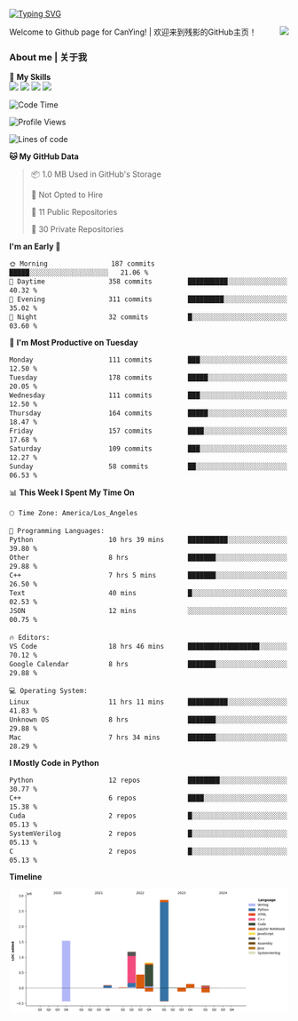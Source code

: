 [![Typing SVG](https://readme-typing-svg.herokuapp.com?size=25&duration=3500&color=00FFFF&vCenter=true&width=250&height=40&lines=Hi+Welcome+%F0%9F%91%8B%F0%9F%8F%BB;I'm+CanYing|残影)](https://git.io/typing-svg)

<a href="#">
  <img align="right" src="https://github-readme-stats.vercel.app/api?username=CanYing0913&count_private=true&rank_icon=github&show_icons=true&bg_color=15,f2f7fd,E0EAFC&" />
</a>

Welcome to Github page for CanYing! | 欢迎来到残影的GitHub主页！

### About me | 关于我

🌟 **My Skills**  
![](https://img.shields.io/badge/-C-A8B9CC?style=flat-square&logo=C&logoColor=fff)
![](https://img.shields.io/badge/-C++-00599C?style=flat-square&logo=Cpp&logoColor=fff)
![](https://img.shields.io/badge/-Python-3776AB?style=flat-square&logo=Python&logoColor=fff)
![](https://img.shields.io/badge/-Linux-000000?style=flat-square&logo=Linux&logoColor=fff)

<!--START_SECTION:waka-->
![Code Time](http://img.shields.io/badge/Code%20Time-177%20hrs%2028%20mins-blue)

![Profile Views](http://img.shields.io/badge/Profile%20Views-1-blue)

![Lines of code](https://img.shields.io/badge/From%20Hello%20World%20I%27ve%20Written-7.1%20million%20lines%20of%20code-blue)

**🐱 My GitHub Data** 

> 📦 1.0 MB Used in GitHub's Storage 
 > 
> 🚫 Not Opted to Hire
 > 
> 📜 11 Public Repositories 
 > 
> 🔑 30 Private Repositories 
 > 
**I'm an Early 🐤** 

```text
🌞 Morning                187 commits         █████░░░░░░░░░░░░░░░░░░░░   21.06 % 
🌆 Daytime                358 commits         ██████████░░░░░░░░░░░░░░░   40.32 % 
🌃 Evening                311 commits         █████████░░░░░░░░░░░░░░░░   35.02 % 
🌙 Night                  32 commits          █░░░░░░░░░░░░░░░░░░░░░░░░   03.60 % 
```
📅 **I'm Most Productive on Tuesday** 

```text
Monday                   111 commits         ███░░░░░░░░░░░░░░░░░░░░░░   12.50 % 
Tuesday                  178 commits         █████░░░░░░░░░░░░░░░░░░░░   20.05 % 
Wednesday                111 commits         ███░░░░░░░░░░░░░░░░░░░░░░   12.50 % 
Thursday                 164 commits         █████░░░░░░░░░░░░░░░░░░░░   18.47 % 
Friday                   157 commits         ████░░░░░░░░░░░░░░░░░░░░░   17.68 % 
Saturday                 109 commits         ███░░░░░░░░░░░░░░░░░░░░░░   12.27 % 
Sunday                   58 commits          ██░░░░░░░░░░░░░░░░░░░░░░░   06.53 % 
```


📊 **This Week I Spent My Time On** 

```text
🕑︎ Time Zone: America/Los_Angeles

💬 Programming Languages: 
Python                   10 hrs 39 mins      ██████████░░░░░░░░░░░░░░░   39.80 % 
Other                    8 hrs               ███████░░░░░░░░░░░░░░░░░░   29.88 % 
C++                      7 hrs 5 mins        ███████░░░░░░░░░░░░░░░░░░   26.50 % 
Text                     40 mins             █░░░░░░░░░░░░░░░░░░░░░░░░   02.53 % 
JSON                     12 mins             ░░░░░░░░░░░░░░░░░░░░░░░░░   00.75 % 

🔥 Editors: 
VS Code                  18 hrs 46 mins      ██████████████████░░░░░░░   70.12 % 
Google Calendar          8 hrs               ███████░░░░░░░░░░░░░░░░░░   29.88 % 

💻 Operating System: 
Linux                    11 hrs 11 mins      ██████████░░░░░░░░░░░░░░░   41.83 % 
Unknown OS               8 hrs               ███████░░░░░░░░░░░░░░░░░░   29.88 % 
Mac                      7 hrs 34 mins       ███████░░░░░░░░░░░░░░░░░░   28.29 % 
```

**I Mostly Code in Python** 

```text
Python                   12 repos            ████████░░░░░░░░░░░░░░░░░   30.77 % 
C++                      6 repos             ████░░░░░░░░░░░░░░░░░░░░░   15.38 % 
Cuda                     2 repos             █░░░░░░░░░░░░░░░░░░░░░░░░   05.13 % 
SystemVerilog            2 repos             █░░░░░░░░░░░░░░░░░░░░░░░░   05.13 % 
C                        2 repos             █░░░░░░░░░░░░░░░░░░░░░░░░   05.13 % 
```



**Timeline**

![Lines of Code chart](https://raw.githubusercontent.com/CanYing0913/CanYing0913/master/assets/bar_graph.png)


<!--END_SECTION:waka-->
